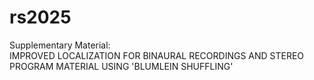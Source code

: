 # rs2025
Supplementary Material: \
IMPROVED LOCALIZATION FOR BINAURAL RECORDINGS AND STEREO PROGRAM MATERIAL USING 'BLUMLEIN SHUFFLING'
